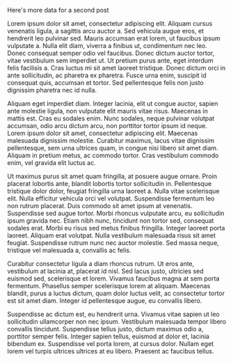 Here's more data for a second post

Lorem ipsum dolor sit amet, consectetur adipiscing elit. Aliquam cursus venenatis ligula, a sagittis arcu auctor a. Sed vehicula augue eros, et hendrerit leo pulvinar sed. Mauris accumsan erat lorem, ut faucibus ipsum vulputate a. Nulla elit diam, viverra a finibus ut, condimentum nec leo. Donec consequat semper odio vel faucibus. Donec dictum auctor tortor, vitae vestibulum sem imperdiet ut. Ut pretium purus ante, eget interdum felis facilisis a. Cras luctus mi sit amet laoreet tristique. Donec dictum orci in ante sollicitudin, ac pharetra ex pharetra. Fusce urna enim, suscipit id consequat quis, accumsan et tortor. Sed pellentesque felis non justo dignissim pharetra nec id nulla.

Aliquam eget imperdiet diam. Integer lacinia, elit ut congue auctor, sapien ante molestie ligula, non vulputate elit mauris vitae risus. Maecenas in mattis est. Cras eu sodales enim. Nunc sodales, neque pulvinar volutpat accumsan, odio arcu dictum arcu, non porttitor tortor ipsum id neque. Lorem ipsum dolor sit amet, consectetur adipiscing elit. Maecenas malesuada dignissim molestie. Curabitur maximus, lacus vitae dignissim pellentesque, sem urna ultrices quam, in congue nisi libero sit amet diam. Aliquam in pretium metus, ac commodo tortor. Cras vestibulum commodo enim, vel gravida elit luctus ac.

Ut maximus purus sit amet quam fringilla, at posuere augue ornare. Proin placerat lobortis ante, blandit lobortis tortor sollicitudin in. Pellentesque tristique dolor dolor, feugiat fringilla urna laoreet a. Nulla vitae scelerisque elit. Nulla efficitur vehicula orci vel volutpat. Suspendisse fermentum leo non rutrum placerat. Duis commodo sit amet ipsum at venenatis. Suspendisse sed augue tortor. Morbi rhoncus vulputate arcu, eu sollicitudin ipsum gravida nec. Etiam nibh nunc, tincidunt non tortor sed, consequat sodales erat. Morbi eu risus sed metus finibus fringilla. Integer laoreet porta laoreet. Aliquam erat volutpat. Nulla vestibulum malesuada risus sit amet feugiat. Suspendisse rutrum nunc nec auctor molestie. Sed massa neque, tristique vel malesuada a, convallis ac felis.

Curabitur consectetur ligula a diam rhoncus rutrum. Ut eros ante, vestibulum at lacinia at, placerat id nisl. Sed lacus justo, ultricies sed euismod sed, scelerisque et lorem. Vivamus faucibus magna at sem porta fermentum. Phasellus semper scelerisque lorem at aliquam. Maecenas blandit, purus a luctus dictum, quam dolor luctus velit, ac consectetur tortor est sit amet diam. Integer id pellentesque augue, eu convallis libero.

Suspendisse ac dictum est, eu hendrerit urna. Vivamus vitae sapien ut leo sollicitudin ullamcorper non nec ipsum. Vestibulum malesuada tempor libero convallis tincidunt. Suspendisse tellus justo, dictum maximus odio a, porttitor semper felis. Integer sapien tellus, euismod at dolor et, lacinia bibendum ex. Suspendisse vel porta lorem, at cursus dolor. Nullam eget lorem vel turpis ultrices ultrices at eu libero. Praesent ac faucibus tellus.
